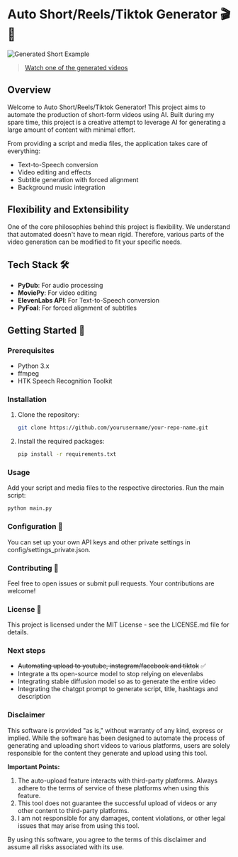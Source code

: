 # Auto Short/Reels/Tiktok Generator 🎬🤖

![Generated Short Example](https://github.com/MJP1998/Auto_short_generator/assets/64918024/1ad8e130-ec2c-40ba-8e0b-ecf8d0a14a75)
> [Watch one of the generated videos](https://www.instagram.com/reel/CxDMeHIIRYk/?utm_source=ig_web_copy_link&igshid=MzRlODBiNWFlZA==)

## Overview

Welcome to Auto Short/Reels/Tiktok Generator! This project aims to automate the production of short-form videos using AI. Built during my spare time, this project is a creative attempt to leverage AI for generating a large amount of content with minimal effort.

From providing a script and media files, the application takes care of everything:

- Text-to-Speech conversion
- Video editing and effects
- Subtitle generation with forced alignment
- Background music integration

## Flexibility and Extensibility

One of the core philosophies behind this project is flexibility. We understand that automated doesn't have to mean rigid. Therefore, various parts of the video generation can be modified to fit your specific needs.

## Tech Stack 🛠

- **PyDub**: For audio processing
- **MoviePy**: For video editing
- **ElevenLabs API**: For Text-to-Speech conversion
- **PyFoal**: For forced alignment of subtitles

## Getting Started 🚀

### Prerequisites

- Python 3.x
- ffmpeg
- HTK Speech Recognition Toolkit

### Installation

1. Clone the repository:
   ```bash
   git clone https://github.com/yourusername/your-repo-name.git
   ```
2. Install the required packages:
   ```bash
   pip install -r requirements.txt
   ```
### Usage
Add your script and media files to the respective directories.
Run the main script:
   ```bash
   python main.py
   ```

### Configuration 📁
You can set up your own API keys and other private settings in config/settings_private.json.

### Contributing 🤝
Feel free to open issues or submit pull requests. Your contributions are welcome!

### License 📄
This project is licensed under the MIT License - see the LICENSE.md file for details.

### Next steps

- ~~Automating upload to youtube, instagram/facebook and tiktok~~ :white_check_mark:
- Integrate a tts open-source model to stop relying on elevenlabs
- Integrating stable diffusion model so as to generate the entire video
- Integrating the chatgpt prompt to generate script, title, hashtags and description

### Disclaimer

This software is provided "as is," without warranty of any kind, express or implied. While the software has been designed to automate the process of generating and uploading short videos to various platforms, users are solely responsible for the content they generate and upload using this tool.

**Important Points:**
1. The auto-upload feature interacts with third-party platforms. Always adhere to the terms of service of these platforms when using this feature.
2. This tool does not guarantee the successful upload of videos or any other content to third-party platforms.
3. I am not responsible for any damages, content violations, or other legal issues that may arise from using this tool.

By using this software, you agree to the terms of this disclaimer and assume all risks associated with its use.

